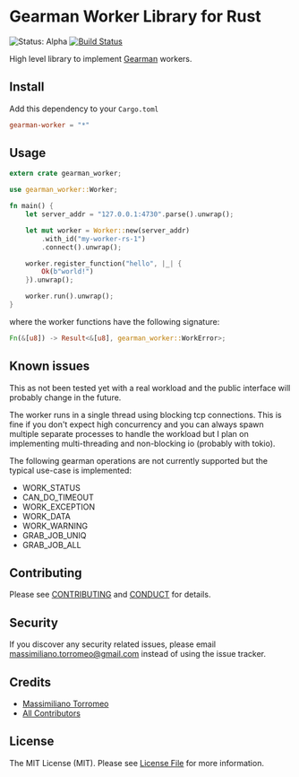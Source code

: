 # Gearman Worker Library for Rust

![Status: Alpha](https://img.shields.io/badge/status-alpha-red.svg?longCache=true "Status: Alpha")
[![Build Status](https://travis-ci.com/mtorromeo/gearman-worker-rs.svg?branch=master)](https://travis-ci.com/mtorromeo/gearman-worker-rs)

High level library to implement [Gearman] workers.

## Install

Add this dependency to your `Cargo.toml`

```toml
gearman-worker = "*"
```

## Usage

```rs
extern crate gearman_worker;

use gearman_worker::Worker;

fn main() {
    let server_addr = "127.0.0.1:4730".parse().unwrap();

    let mut worker = Worker::new(server_addr)
        .with_id("my-worker-rs-1")
        .connect().unwrap();

    worker.register_function("hello", |_| {
        Ok(b"world!")
    }).unwrap();

    worker.run().unwrap();
}
```

where the worker functions have the following signature:
```rs
Fn(&[u8]) -> Result<&[u8], gearman_worker::WorkError>;
```

## Known issues

This as not been tested yet with a real workload and the public interface will probably change in the future.

The worker runs in a single thread using blocking tcp connections. This is fine if you don't expect high concurrency and you can always spawn multiple separate processes to handle the workload but I plan on implementing multi-threading and non-blocking io (probably with tokio).

The following gearman operations are not currently supported but the typical use-case is implemented:

- WORK_STATUS
- CAN_DO_TIMEOUT
- WORK_EXCEPTION
- WORK_DATA
- WORK_WARNING
- GRAB_JOB_UNIQ
- GRAB_JOB_ALL


## Contributing

Please see [CONTRIBUTING](CONTRIBUTING.md) and [CONDUCT](CONDUCT.md) for details.

## Security

If you discover any security related issues, please email massimiliano.torromeo@gmail.com instead of using the issue tracker.

## Credits

- [Massimiliano Torromeo][link-author]
- [All Contributors][link-contributors]

## License

The MIT License (MIT). Please see [License File](LICENSE) for more information.

[Gearman]: http://gearman.org/
[link-author]: https://github.com/mtorromeo
[link-contributors]: https://github.com/mtorromeo/gearman-worker-rs/graphs/contributors
